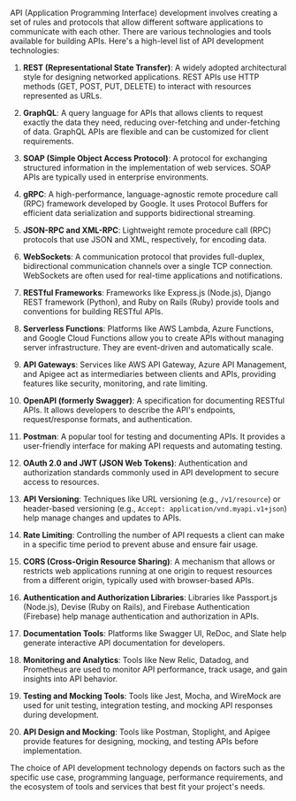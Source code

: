 API (Application Programming Interface) development involves creating a set of rules and protocols that allow different software applications to communicate with each other. There are various technologies and tools available for building APIs. Here's a high-level list of API development technologies:

1. **REST (Representational State Transfer)**: A widely adopted architectural style for designing networked applications. REST APIs use HTTP methods (GET, POST, PUT, DELETE) to interact with resources represented as URLs.

2. **GraphQL**: A query language for APIs that allows clients to request exactly the data they need, reducing over-fetching and under-fetching of data. GraphQL APIs are flexible and can be customized for client requirements.

3. **SOAP (Simple Object Access Protocol)**: A protocol for exchanging structured information in the implementation of web services. SOAP APIs are typically used in enterprise environments.

4. **gRPC**: A high-performance, language-agnostic remote procedure call (RPC) framework developed by Google. It uses Protocol Buffers for efficient data serialization and supports bidirectional streaming.

5. **JSON-RPC and XML-RPC**: Lightweight remote procedure call (RPC) protocols that use JSON and XML, respectively, for encoding data.

6. **WebSockets**: A communication protocol that provides full-duplex, bidirectional communication channels over a single TCP connection. WebSockets are often used for real-time applications and notifications.

7. **RESTful Frameworks**: Frameworks like Express.js (Node.js), Django REST framework (Python), and Ruby on Rails (Ruby) provide tools and conventions for building RESTful APIs.

8. **Serverless Functions**: Platforms like AWS Lambda, Azure Functions, and Google Cloud Functions allow you to create APIs without managing server infrastructure. They are event-driven and automatically scale.

9. **API Gateways**: Services like AWS API Gateway, Azure API Management, and Apigee act as intermediaries between clients and APIs, providing features like security, monitoring, and rate limiting.

10. **OpenAPI (formerly Swagger)**: A specification for documenting RESTful APIs. It allows developers to describe the API's endpoints, request/response formats, and authentication.

11. **Postman**: A popular tool for testing and documenting APIs. It provides a user-friendly interface for making API requests and automating testing.

12. **OAuth 2.0 and JWT (JSON Web Tokens)**: Authentication and authorization standards commonly used in API development to secure access to resources.

13. **API Versioning**: Techniques like URL versioning (e.g., `/v1/resource`) or header-based versioning (e.g., `Accept: application/vnd.myapi.v1+json`) help manage changes and updates to APIs.

14. **Rate Limiting**: Controlling the number of API requests a client can make in a specific time period to prevent abuse and ensure fair usage.

15. **CORS (Cross-Origin Resource Sharing)**: A mechanism that allows or restricts web applications running at one origin to request resources from a different origin, typically used with browser-based APIs.

16. **Authentication and Authorization Libraries**: Libraries like Passport.js (Node.js), Devise (Ruby on Rails), and Firebase Authentication (Firebase) help manage authentication and authorization in APIs.

17. **Documentation Tools**: Platforms like Swagger UI, ReDoc, and Slate help generate interactive API documentation for developers.

18. **Monitoring and Analytics**: Tools like New Relic, Datadog, and Prometheus are used to monitor API performance, track usage, and gain insights into API behavior.

19. **Testing and Mocking Tools**: Tools like Jest, Mocha, and WireMock are used for unit testing, integration testing, and mocking API responses during development.

20. **API Design and Mocking**: Tools like Postman, Stoplight, and Apigee provide features for designing, mocking, and testing APIs before implementation.

The choice of API development technology depends on factors such as the specific use case, programming language, performance requirements, and the ecosystem of tools and services that best fit your project's needs.